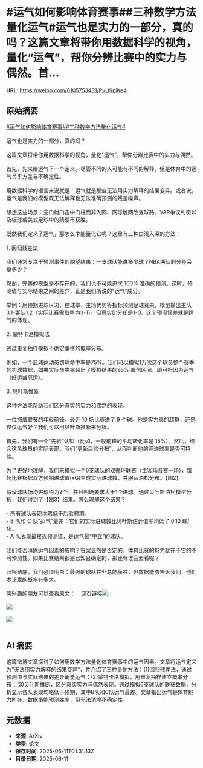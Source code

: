 # #运气如何影响体育赛事##三种数学方法量化运气#运气也是实力的一部分，真的吗？这篇文章将带你用数据科学的视角，量化“运气”，帮你分辨比赛中的实力与偶然。首...

**URL**: https://weibo.com/6105753431/PvU9piKe4

## 原始摘要

<a href="https://m.weibo.cn/search?containerid=231522type%3D1%26t%3D10%26q%3D%23%E8%BF%90%E6%B0%94%E5%A6%82%E4%BD%95%E5%BD%B1%E5%93%8D%E4%BD%93%E8%82%B2%E8%B5%9B%E4%BA%8B%23&amp;extparam=%23%E8%BF%90%E6%B0%94%E5%A6%82%E4%BD%95%E5%BD%B1%E5%93%8D%E4%BD%93%E8%82%B2%E8%B5%9B%E4%BA%8B%23" data-hide=""><span class="surl-text">#运气如何影响体育赛事#</span></a><a href="https://m.weibo.cn/search?containerid=231522type%3D1%26t%3D10%26q%3D%23%E4%B8%89%E7%A7%8D%E6%95%B0%E5%AD%A6%E6%96%B9%E6%B3%95%E9%87%8F%E5%8C%96%E8%BF%90%E6%B0%94%23&amp;extparam=%23%E4%B8%89%E7%A7%8D%E6%95%B0%E5%AD%A6%E6%96%B9%E6%B3%95%E9%87%8F%E5%8C%96%E8%BF%90%E6%B0%94%23" data-hide=""><span class="surl-text">#三种数学方法量化运气#</span></a><br><br>运气也是实力的一部分，真的吗？<br><br>这篇文章将带你用数据科学的视角，量化“运气”，帮你分辨比赛中的实力与偶然。<br><br>首先，先来给运气下一个定义。尽管不同的人可能有不同的解释，但是体育中的运气关乎方差与不确定性。<br><br>用数据科学的语言来说就是：运气就是那些无法用实力解释的结果变异。或者说，运气是我们的模型既无法解释也无法准确预测的残差噪声。<br><br>想想这些场景：空门射门击中门柱而非入网、网球触网改变球路、VAR争议判罚以及板球或美式足球中的猜硬币获胜。<br><br>既然我们定义了运气，那怎么才能量化它呢？这里有三种由浅入深的方法：<br><br>1. 回归残差法<br><br>我们通常专注于预测事件的期望结果：一支球队能进多少球？NBA两队的分差会是多少？<br><br>然而，完美的模型是不存在的，我们也不可能追求 100% 准确的预测。这时，预测值与实际结果之间的差异，正是我们所说的“运气”成分。<br><br>举例：用预期进球(xG)、控球率、主场优势等指标预测足球赛果，模型输出主队3.1-客队1.2（实际比赛需取整为3-1）。但真实比分却是1-0。这个预测误差就是运气的体现。<br><br>2. 蒙特卡洛模拟法<br><br>通过重复抽样模拟不确定事件的概率分布。<br><br> 例如，一个篮球运动员罚球命中率是75%。我们可以模拟1万次这个球员整个赛季的罚球数据。如果实际命中率超出了模拟结果的95% 置信区间，即可归因为运气（好运或厄运）。<br><br>3. 贝叶斯推断<br><br>这种方法能帮助我们区分真实的实力和偶然的表现。<br><br>一位挪威联赛的年轻前锋，最近 10 场比赛进了 9 个球。他是实力真的超群，还是仅仅运气好？我们可以用贝叶斯推断来分析。<br><br>首先，我们有一个“先验”认知（比如，一般前锋的平均转化率是 15%）。然后，结合这名球员的实际表现，我们“更新后验分布”，从而判断他的高进球率是否可持续。<br><br>为了更好地理解，我们来模拟一个6支球队的双循环联赛（主客场各赛一场），每场比赛根据双方预期进球值(xG)生成实际进球数，并服从泊松分布。【图2】<br><br>假设球队场均进球约为2个，并且明确要求大于1个进球。通过贝叶斯泊松模型分析，我们得到了【图3】结果。怎么理解这个结果？<br><br>- 所有球队表现均略低于后验预期。<br>- B 队和 C 队“运气”最差：它们的实际进球数比贝叶斯估计值平均低了 0.10 球/场。<br>- A 队表现最接近预测值，是运气最“中立”的球队。<br><br>我们能否消除运气因素的影响？答案显然是否定的。体育比赛的魅力就在于它的不可预测性。如果比赛结果都是已知且确定的，那还有谁会去看呢？<br><br>归根结底，我们必须明白：最强的球队并非总能获胜，但数据能够告诉我们，他们本该赢的概率有多大。<br><br>感兴趣的朋友可以查看原文：<a href="https://weibo.cn/sinaurl?u=https%3A%2F%2Ftowardsdatascience.com%2Fthe-role-of-luck-in-sports-can-we-measure-it%2F" data-hide=""><span class="url-icon"><img style="width: 1rem;height: 1rem" src="https://h5.sinaimg.cn/upload/2015/09/25/3/timeline_card_small_web_default.png" referrerpolicy="no-referrer"></span><span class="surl-text">网页链接</span></a><img style="" src="https://tvax2.sinaimg.cn/large/006Fd7o3ly1i2ad3z87bsj30zk0np4qp.jpg" referrerpolicy="no-referrer"><br><br><img style="" src="https://tvax2.sinaimg.cn/large/006Fd7o3ly1i2ad3zuic2j30qc0f0wgt.jpg" referrerpolicy="no-referrer"><br><br><img style="" src="https://tvax3.sinaimg.cn/large/006Fd7o3ly1i2ad41gnopj30qe0oq0we.jpg" referrerpolicy="no-referrer"><br><br>

## AI 摘要

这篇微博文章探讨了如何用数学方法量化体育赛事中的运气因素。文章将运气定义为"无法用实力解释的结果变异"，并介绍了三种量化方法：(1)回归残差法，通过预测值与实际结果的差异衡量运气；(2)蒙特卡洛模拟，用重复抽样建立概率分布；(3)贝叶斯推断，区分真实实力与偶然表现。通过模拟6支球队的联赛数据，分析显示各队表现均略低于预期，其中B队和C队运气最差。文章指出运气是体育魅力所在，数据虽能预测胜率，但无法消除不确定性。

## 元数据

- **来源**: ArXiv
- **类型**: 论文
- **保存时间**: 2025-06-11T01:31:13Z
- **目录日期**: 2025-06-11
